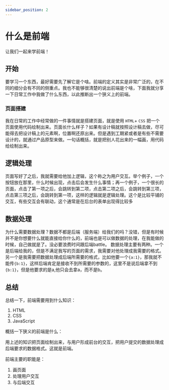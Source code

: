 ```yaml
---
sidebar_position: 2
---
```


# 什么是前端

让我们一起来学前端！

## 开始

要学习一个东西，最好需要先了解它是个啥。前端的定义其实是非常广泛的，在不同的细分会有不同的侧重点。我也不能够很清楚的说出前端是个啥，下面我就分享一下日常工作中我做了什么东西，以此推断出一个狭义上的前端。

### 页面搭建

我在日常的工作中经常做的一件事情就是搭建页面，就是使用 `HTML`+ `CSS` 把一个页面使用代码绘制出来。页面长什么样子？如果有设计稿就按照设计稿去做，尽可能得去把设计稿上的元素啊，位置啊还原出来。但是遇到工期紧或者是有些不需要设计的，就通过产品原型来做。一句话概括，就是把别人花出来的一幅画，用代码给绘制出来。

## 逻辑处理

页面写好了之后，我就需要给他加上逻辑，这个称之为用户交互。举个例子，一个按钮放在那里，什么时候出现，点击后会发生什么事情；再一个例子，一个很长的页面，点击了第一项之后，会跳转到第二项，点击第二项之后，会跳转到第三项，点击第三项之后，会跳转到第一项，这样的逻辑就是逻辑处理。这个是比较平铺的交互，有些交互会有联动，这个通常是在后台的表单出现得比较多

## 数据处理

为什么需要数据处理？数据不都是后端（服务端）给我们的吗？没错，但是有时候并不是你想要什么就能直接给你什么的，前端也是可以做数据的处理，在我能做的时候，自己做就是了。没必要浪费时间跟后端battle。
数据处理主要有两种。一个是后端给我的，但是不满足我写的页面的需求，我需要对他处理成我需要的格式。另一个是我需要把数据处理成后端所需要的格式，比如他要一个`{a:1}`，那我就不能传`{b:1}`，这样后端肯定是接收不到所需要的参数的，这里不是说后端拿不到`{b:1}`，但是他要求的是a,他只会去拿a，而不是b。

## 总结

总结一下，前端需要用到什么知识：
1. HTML
2. CSS
3. JavaScript

概括一下狭义的前端是什么：

用上述的知识把页面绘制出来，与用户形成前台的交互，把用户提交的数据处理成后端要求的数据格式。这就是前端。

前端主要的职能是：
1. 画页面
2. 处理用户交互
3. 与后端交互
